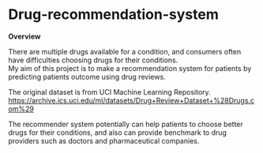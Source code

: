 # Drug-recommendation-system
  
__Overview__  
  
  
There are multiple drugs available for a condition, and consumers often have difficulties choosing drugs for their conditions.   
My aim of this project is to make a recommendation system for patients by predicting patients outcome using drug reviews.  
  
The original dataset is from UCI Machine Learning Repository.  
https://archive.ics.uci.edu/ml/datasets/Drug+Review+Dataset+%28Drugs.com%29  
  
The recommender system potentially can help patients to choose better drugs for their conditions, and also can provide benchmark to drug providers such as doctors and pharmaceutical companies.  
  
